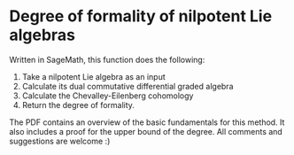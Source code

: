 # Degree of formality of nilpotent Lie algebras

Written in SageMath, this function does the following:
1) Take a nilpotent Lie algebra as an input
2) Calculate its dual commutative differential graded algebra
3) Calculate the Chevalley-Eilenberg cohomology
4) Return the degree of formality.

The PDF contains an overview of the basic fundamentals for this method. It also includes a proof for the upper bound of the degree. All comments and suggestions are welcome :)